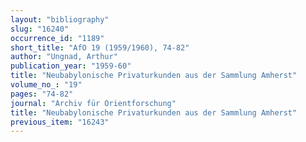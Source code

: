 ```yaml
---
layout: "bibliography"
slug: "16240"
occurrence_id: "1189"
short_title: "AfO 19 (1959/1960), 74-82"
author: "Ungnad, Arthur"
publication_year: "1959-60"
title: "Neubabylonische Privaturkunden aus der Sammlung Amherst"
volume_no_: "19"
pages: "74-82"
journal: "Archiv für Orientforschung"
title: "Neubabylonische Privaturkunden aus der Sammlung Amherst"
previous_item: "16243"
---
```

